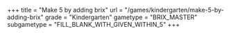 +++
title = "Make 5 by adding brix"
url = "/games/kindergarten/make-5-by-adding-brix"
grade = "Kindergarten"
gametype = "BRIX_MASTER"
subgametype = "FILL_BLANK_WITH_GIVEN_WITHIN_5"
+++